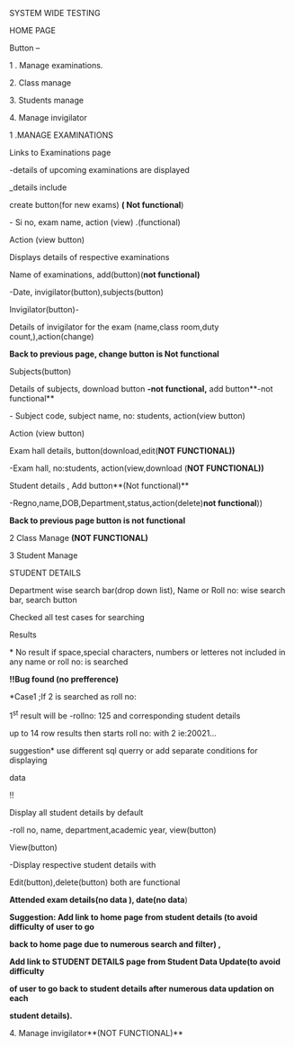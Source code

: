 SYSTEM WIDE TESTING

HOME PAGE

Button –

1 . Manage examinations.

2\. Class manage

3\. Students manage

4\. Manage invigilator

1 .MANAGE EXAMINATIONS

Links to Examinations page

\-details of upcoming examinations are displayed

\_details include

create button(for new exams) **( Not functional**)

\- Si no, exam name, action (view) .(functional)

Action (view button)

Displays details of respective examinations

Name of examinations, add(button)(**not functional)**

\-Date, invigilator(button),subjects(button)

Invigilator(button)-

Details of invigilator for the exam (name,class room,duty count,),action(change)

**Back to previous page, change button is Not functional**

Subjects(button)

Details of subjects, download button **\-not functional,** add button**\-not functional**

\- Subject code, subject name, no: students, action(view button)

Action (view button)

Exam hall details, button(download,edit(**NOT FUNCTIONAL))**

\-Exam hall, no:students, action(view,download (**NOT FUNCTIONAL))**

Student details , Add button**(Not functional)**

\-Regno,name,DOB,Department,status,action(delete)**not functional**))

**Back to previous page button is not functional**

2 Class Manage **(NOT FUNCTIONAL)**

3 Student Manage

STUDENT DETAILS

Department wise search bar(drop down list), Name or Roll no: wise search bar, search button

Checked all test cases for searching

Results

\* No result if space,special characters, numbers or letteres not included in any name or roll no: is searched

**!!Bug found (no prefference)**

\*Case1 ;If 2 is searched as roll no:

1<sup>st</sup> result will be -rollno: 125 and corresponding student details

up to 14 row results then starts roll no: with 2 ie:20021…

suggestion\* use different sql querry or add separate conditions for displaying

data

!!

Display all student details by default

\-roll no, name, department,academic year, view(button)

View(button)

\-Display respective student details with

Edit(button),delete(button) both are functional

**Attended exam details(no data ), date(no data**)

**Suggestion: Add link to home page from student details (to avoid difficulty of user to go**

**back to home page due to numerous search and filter) ,**

**Add link to STUDENT DETAILS page from Student Data Update(to avoid difficulty**

**of user to go back to student details after numerous data updation on each**

**student details).**

4\. Manage invigilator**(NOT FUNCTIONAL)**